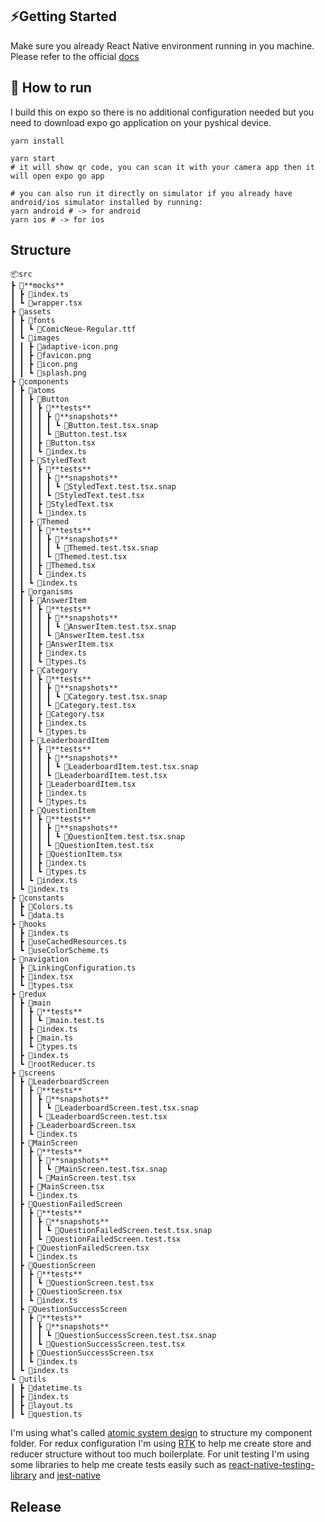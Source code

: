 ## ⚡️Getting Started

Make sure you already React Native environment running in you machine. Please refer to the official [docs](https://reactnative.dev/docs/getting-started)

## 🚚 How to run

I build this on expo so there is no additional configuration needed but you need to download expo go application on your pyshical device.

```shell
yarn install

yarn start
# it will show qr code, you can scan it with your camera app then it will open expo go app

# you can also run it directly on simulator if you already have android/ios simulator installed by running:
yarn android # -> for android
yarn ios # -> for ios
```

## Structure

```
📦src
┣ 📂**mocks**
┃ ┣ 📜index.ts
┃ ┗ 📜wrapper.tsx
┣ 📂assets
┃ ┣ 📂fonts
┃ ┃ ┗ 📜ComicNeue-Regular.ttf
┃ ┗ 📂images
┃ ┃ ┣ 📜adaptive-icon.png
┃ ┃ ┣ 📜favicon.png
┃ ┃ ┣ 📜icon.png
┃ ┃ ┗ 📜splash.png
┣ 📂components
┃ ┣ 📂atoms
┃ ┃ ┣ 📂Button
┃ ┃ ┃ ┣ 📂**tests**
┃ ┃ ┃ ┃ ┣ 📂**snapshots**
┃ ┃ ┃ ┃ ┃ ┗ 📜Button.test.tsx.snap
┃ ┃ ┃ ┃ ┗ 📜Button.test.tsx
┃ ┃ ┃ ┣ 📜Button.tsx
┃ ┃ ┃ ┗ 📜index.ts
┃ ┃ ┣ 📂StyledText
┃ ┃ ┃ ┣ 📂**tests**
┃ ┃ ┃ ┃ ┣ 📂**snapshots**
┃ ┃ ┃ ┃ ┃ ┗ 📜StyledText.test.tsx.snap
┃ ┃ ┃ ┃ ┗ 📜StyledText.test.tsx
┃ ┃ ┃ ┣ 📜StyledText.tsx
┃ ┃ ┃ ┗ 📜index.ts
┃ ┃ ┣ 📂Themed
┃ ┃ ┃ ┣ 📂**tests**
┃ ┃ ┃ ┃ ┣ 📂**snapshots**
┃ ┃ ┃ ┃ ┃ ┗ 📜Themed.test.tsx.snap
┃ ┃ ┃ ┃ ┗ 📜Themed.test.tsx
┃ ┃ ┃ ┣ 📜Themed.tsx
┃ ┃ ┃ ┗ 📜index.ts
┃ ┃ ┗ 📜index.ts
┃ ┣ 📂organisms
┃ ┃ ┣ 📂AnswerItem
┃ ┃ ┃ ┣ 📂**tests**
┃ ┃ ┃ ┃ ┣ 📂**snapshots**
┃ ┃ ┃ ┃ ┃ ┗ 📜AnswerItem.test.tsx.snap
┃ ┃ ┃ ┃ ┗ 📜AnswerItem.test.tsx
┃ ┃ ┃ ┣ 📜AnswerItem.tsx
┃ ┃ ┃ ┣ 📜index.ts
┃ ┃ ┃ ┗ 📜types.ts
┃ ┃ ┣ 📂Category
┃ ┃ ┃ ┣ 📂**tests**
┃ ┃ ┃ ┃ ┣ 📂**snapshots**
┃ ┃ ┃ ┃ ┃ ┗ 📜Category.test.tsx.snap
┃ ┃ ┃ ┃ ┗ 📜Category.test.tsx
┃ ┃ ┃ ┣ 📜Category.tsx
┃ ┃ ┃ ┣ 📜index.ts
┃ ┃ ┃ ┗ 📜types.ts
┃ ┃ ┣ 📂LeaderboardItem
┃ ┃ ┃ ┣ 📂**tests**
┃ ┃ ┃ ┃ ┣ 📂**snapshots**
┃ ┃ ┃ ┃ ┃ ┗ 📜LeaderboardItem.test.tsx.snap
┃ ┃ ┃ ┃ ┗ 📜LeaderboardItem.test.tsx
┃ ┃ ┃ ┣ 📜LeaderboardItem.tsx
┃ ┃ ┃ ┣ 📜index.ts
┃ ┃ ┃ ┗ 📜types.ts
┃ ┃ ┣ 📂QuestionItem
┃ ┃ ┃ ┣ 📂**tests**
┃ ┃ ┃ ┃ ┣ 📂**snapshots**
┃ ┃ ┃ ┃ ┃ ┗ 📜QuestionItem.test.tsx.snap
┃ ┃ ┃ ┃ ┗ 📜QuestionItem.test.tsx
┃ ┃ ┃ ┣ 📜QuestionItem.tsx
┃ ┃ ┃ ┣ 📜index.ts
┃ ┃ ┃ ┗ 📜types.ts
┃ ┃ ┗ 📜index.ts
┃ ┗ 📜index.ts
┣ 📂constants
┃ ┣ 📜Colors.ts
┃ ┗ 📜data.ts
┣ 📂hooks
┃ ┣ 📜index.ts
┃ ┣ 📜useCachedResources.ts
┃ ┗ 📜useColorScheme.ts
┣ 📂navigation
┃ ┣ 📜LinkingConfiguration.ts
┃ ┣ 📜index.tsx
┃ ┗ 📜types.tsx
┣ 📂redux
┃ ┣ 📂main
┃ ┃ ┣ 📂**tests**
┃ ┃ ┃ ┗ 📜main.test.ts
┃ ┃ ┣ 📜index.ts
┃ ┃ ┣ 📜main.ts
┃ ┃ ┗ 📜types.ts
┃ ┣ 📜index.ts
┃ ┗ 📜rootReducer.ts
┣ 📂screens
┃ ┣ 📂LeaderboardScreen
┃ ┃ ┣ 📂**tests**
┃ ┃ ┃ ┣ 📂**snapshots**
┃ ┃ ┃ ┃ ┗ 📜LeaderboardScreen.test.tsx.snap
┃ ┃ ┃ ┗ 📜LeaderboardScreen.test.tsx
┃ ┃ ┣ 📜LeaderboardScreen.tsx
┃ ┃ ┗ 📜index.ts
┃ ┣ 📂MainScreen
┃ ┃ ┣ 📂**tests**
┃ ┃ ┃ ┣ 📂**snapshots**
┃ ┃ ┃ ┃ ┗ 📜MainScreen.test.tsx.snap
┃ ┃ ┃ ┗ 📜MainScreen.test.tsx
┃ ┃ ┣ 📜MainScreen.tsx
┃ ┃ ┗ 📜index.ts
┃ ┣ 📂QuestionFailedScreen
┃ ┃ ┣ 📂**tests**
┃ ┃ ┃ ┣ 📂**snapshots**
┃ ┃ ┃ ┃ ┗ 📜QuestionFailedScreen.test.tsx.snap
┃ ┃ ┃ ┗ 📜QuestionFailedScreen.test.tsx
┃ ┃ ┣ 📜QuestionFailedScreen.tsx
┃ ┃ ┗ 📜index.ts
┃ ┣ 📂QuestionScreen
┃ ┃ ┣ 📂**tests**
┃ ┃ ┃ ┗ 📜QuestionScreen.test.tsx
┃ ┃ ┣ 📜QuestionScreen.tsx
┃ ┃ ┗ 📜index.ts
┃ ┣ 📂QuestionSuccessScreen
┃ ┃ ┣ 📂**tests**
┃ ┃ ┃ ┣ 📂**snapshots**
┃ ┃ ┃ ┃ ┗ 📜QuestionSuccessScreen.test.tsx.snap
┃ ┃ ┃ ┗ 📜QuestionSuccessScreen.test.tsx
┃ ┃ ┣ 📜QuestionSuccessScreen.tsx
┃ ┃ ┗ 📜index.ts
┃ ┗ 📜index.ts
┗ 📂utils
┃ ┣ 📜datetime.ts
┃ ┣ 📜index.ts
┃ ┣ 📜layout.ts
┃ ┗ 📜question.ts
```

I'm using what's called [atomic system design](https://atomicdesign.bradfrost.com/chapter-2/) to structure my component folder.
For redux configuration I'm using [RTK](https://redux-toolkit.js.org/) to help me create store and reducer structure without too much boilerplate.
For unit testing I'm using some libraries to help me create tests easily such as [react-native-testing-library](https://callstack.github.io/react-native-testing-library/) and [jest-native](https://testing-library.com/docs/ecosystem-jest-native)

## Release
